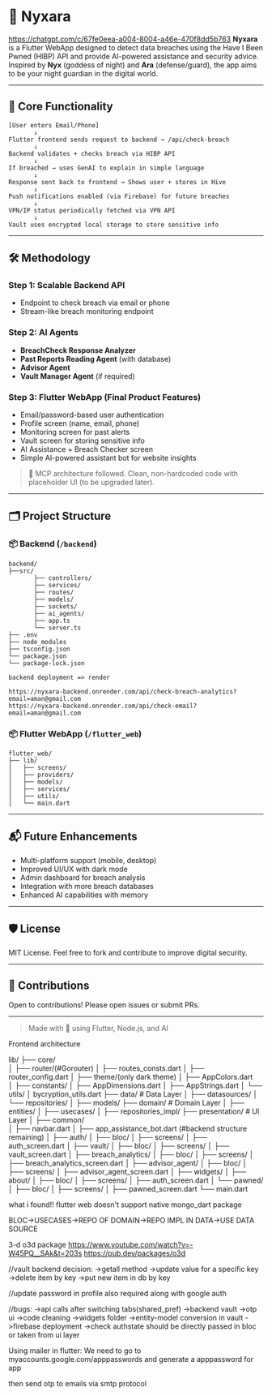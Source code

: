 # 🌌 Nyxara
https://chatgpt.com/c/67fe0eea-a004-8004-a46e-470f8dd5b763
**Nyxara** is a Flutter WebApp designed to detect data breaches using the Have I Been Pwned (HIBP) API and provide AI-powered assistance and security advice. Inspired by **Nyx** (goddess of night) and **Ara** (defense/guard), the app aims to be your night guardian in the digital world.

---

## 🧠 Core Functionality

```
[User enters Email/Phone]
       ↓
Flutter frontend sends request to backend → /api/check-breach
       ↓
Backend validates + checks breach via HIBP API
       ↓
If breached → uses GenAI to explain in simple language
       ↓
Response sent back to frontend → Shows user + stores in Hive
       ↓
Push notifications enabled (via Firebase) for future breaches
       ↓
VPN/IP status periodically fetched via VPN API
       ↓
Vault uses encrypted local storage to store sensitive info
```

---

## 🛠️ Methodology

### Step 1: Scalable Backend API
- Endpoint to check breach via email or phone
- Stream-like breach monitoring endpoint

### Step 2: AI Agents
- **BreachCheck Response Analyzer**
- **Past Reports Reading Agent** (with database)
- **Advisor Agent**
- **Vault Manager Agent** (if required)

### Step 3: Flutter WebApp (Final Product Features)
- Email/password-based user authentication
- Profile screen (name, email, phone)
- Monitoring screen for past alerts
- Vault screen for storing sensitive info
- AI Assistance + Breach Checker screen
- Simple AI-powered assistant bot for website insights

> 🧩 MCP architecture followed. Clean, non-hardcoded code with placeholder UI (to be upgraded later).

---

## 🗂️ Project Structure

### 📦 Backend (`/backend`)
```
backend/
├──src/
       ├── controllers/
       ├── services/
       ├── routes/
       ├── models/
       ├── sockets/
       ├── ai_agents/
       ├── app.ts
       └── server.ts
├── .env
├── node_modules
├── tsconfig.json
└── package.json
└── package-lock.json

backend deployment => render

https://nyxara-backend.onrender.com/api/check-breach-analytics?email=aman@gmail.com
https://nyxara-backend.onrender.com/api/check-email?email=aman@gmail.com
```

### 📦 Flutter WebApp (`/flutter_web`)
```
flutter_web/
├── lib/
│   ├── screens/
│   ├── providers/
│   ├── models/
│   ├── services/
│   ├── utils/
│   └── main.dart
```

---

## 📬 Future Enhancements

- Multi-platform support (mobile, desktop)
- Improved UI/UX with dark mode
- Admin dashboard for breach analysis
- Integration with more breach databases
- Enhanced AI capabilities with memory

---

## 🛡️ License

MIT License. Feel free to fork and contribute to improve digital security.

---

## 💬 Contributions

Open to contributions! Please open issues or submit PRs.

---

> Made with 💙 using Flutter, Node.js, and AI


Frontend architecture

lib/
├── core/                  
│   ├── router/(#Gorouter)
│      ├── routes_consts.dart
│      ├── router_config.dart
│   ├── theme/(only dark theme)
│      ├── AppColors.dart       
│   ├── constants/
│      ├── AppDimensions.dart
│      ├── AppStrings.dart
│   └── utils/
│             bycryption_utils.dart
├── data/                  # Data Layer
│   ├── datasources/
│   └── repositories/
│   ├── models/
├── domain/                # Domain Layer
│   ├── entities/
│   ├── usecases/
│   ├── repositories_impl/
├── presentation/          # UI Layer
│   ├── common/            
│      ├── navbar.dart
│      ├── app_assistance_bot.dart  (#backend structure remaining)
│   ├── auth/
│      ├── bloc/
│      ├── screens/
│             ├── auth_screen.dart
│   ├── vault/
│      ├── bloc/
│      ├── screens/
│             ├── vault_screen.dart
│   ├── breach_analytics/
│      ├── bloc/
│      ├── screens/
│             ├── breach_analytics_screen.dart
│   ├── advisor_agent/
│      ├── bloc/
│      ├── screens/
│             ├── advisor_agent_screen.dart
│      ├── widgets/
│   ├── about/
│      ├── bloc/
│      ├── screens/
│             ├── auth_screen.dart
│   └── pawned/
│      ├── bloc/
│      ├── screens/
│             ├── pawned_screen.dart
└── main.dart


what i found!!
flutter web doesn't support native mongo_dart package

BLOC->USECASES->REPO OF DOMAIN->REPO IMPL IN DATA->USE DATA SOURCE


3-d 
o3d package
https://www.youtube.com/watch?v=-W45PQ__SAk&t=203s
https://pub.dev/packages/o3d




//vault backend decision:
->getall method
->update value for a specific key
->delete item by key
->put new item in db by key

//update password in profile also required along with google auth


//bugs:
->api calls after switching tabs(shared_pref)
->backend vault
->otp ui
->code cleaning
->widgets folder
->entity-model conversion in vault
->firebase deployment
->check authstate should be directly passed in bloc or taken from ui layer

Using mailer in flutter:
We need to go to myaccounts.google.com/apppasswords
and generate a apppassword for app

then send otp to emails via smtp protocol